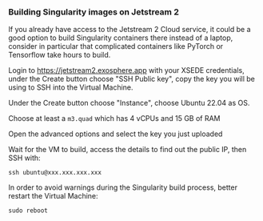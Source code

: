 ### Building Singularity images on Jetstream 2

If you already have access to the Jetstream 2 Cloud service,
it could be a good option to build Singularity containers there
instead of a laptop, consider in particular that
complicated containers like PyTorch or Tensorflow take hours to build.

Login to <https://jetstream2.exosphere.app> with your XSEDE credentials,
under the Create button choose "SSH Public key", copy the key you will be using to SSH into the Virtual Machine.

Under the Create button choose "Instance", choose Ubuntu 22.04 as OS.

Choose at least a `m3.quad` which has 4 vCPUs and 15 GB of RAM

Open the advanced options and select the key you just uploaded

Wait for the VM to build, access the details to find out the public IP, then SSH with:

    ssh ubuntu@xxx.xxx.xxx.xxx

In order to avoid warnings during the Singularity build process, better restart the Virtual Machine:

    sudo reboot
